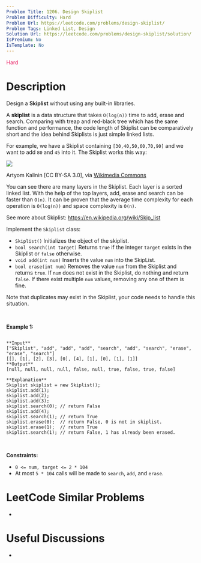 ```yaml
---
Problem Title: 1206. Design Skiplist
Problem Difficulty: Hard
Problem Url: https://leetcode.com/problems/design-skiplist/
Problem Tags: Linked List, Design
Solution Url: https://leetcode.com/problems/design-skiplist/solution/
IsPremium: No
IsTemplate: No
---
```


<span style="color: rgb(233, 30, 99);">Hard</span>

# Description

Design a **Skiplist** without using any built-in libraries.


A **skiplist** is a data structure that takes `O(log(n))` time to add, erase and search. Comparing with treap and red-black tree which has the same function and performance, the code length of Skiplist can be comparatively short and the idea behind Skiplists is just simple linked lists.


For example, we have a Skiplist containing `[30,40,50,60,70,90]` and we want to add `80` and `45` into it. The Skiplist works this way:


![](https://assets.leetcode.com/uploads/2019/09/27/1506_skiplist.gif)  

Artyom Kalinin [CC BY-SA 3.0], via [Wikimedia Commons](https://commons.wikimedia.org/wiki/File:Skip_list_add_element-en.gif "Artyom Kalinin [CC BY-SA 3.0 (https://creativecommons.org/licenses/by-sa/3.0)], via Wikimedia Commons")


You can see there are many layers in the Skiplist. Each layer is a sorted linked list. With the help of the top layers, add, erase and search can be faster than `O(n)`. It can be proven that the average time complexity for each operation is `O(log(n))` and space complexity is `O(n)`.


See more about Skiplist: <https://en.wikipedia.org/wiki/Skip_list>


Implement the `Skiplist` class:


* `Skiplist()` Initializes the object of the skiplist.
* `bool search(int target)` Returns `true` if the integer `target` exists in the Skiplist or `false` otherwise.
* `void add(int num)` Inserts the value `num` into the SkipList.
* `bool erase(int num)` Removes the value `num` from the Skiplist and returns `true`. If `num` does not exist in the Skiplist, do nothing and return `false`. If there exist multiple `num` values, removing any one of them is fine.


Note that duplicates may exist in the Skiplist, your code needs to handle this situation.


 


**Example 1:**



```

**Input**
["Skiplist", "add", "add", "add", "search", "add", "search", "erase", "erase", "search"]
[[], [1], [2], [3], [0], [4], [1], [0], [1], [1]]
**Output**
[null, null, null, null, false, null, true, false, true, false]

**Explanation**
Skiplist skiplist = new Skiplist();
skiplist.add(1);
skiplist.add(2);
skiplist.add(3);
skiplist.search(0); // return False
skiplist.add(4);
skiplist.search(1); // return True
skiplist.erase(0);  // return False, 0 is not in skiplist.
skiplist.erase(1);  // return True
skiplist.search(1); // return False, 1 has already been erased.
```

 


**Constraints:**


* `0 <= num, target <= 2 * 104`
* At most `5 * 104` calls will be made to `search`, `add`, and `erase`.




# LeetCode Similar Problems

- []()

# Useful Discussions

- []()
